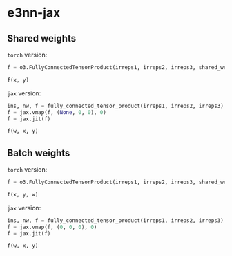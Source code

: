 # e3nn-jax

## Shared weights

`torch` version:
```python
f = o3.FullyConnectedTensorProduct(irreps1, irreps2, irreps3, shared_weights=True)

f(x, y)
```

`jax` version:
```python
ins, nw, f = fully_connected_tensor_product(irreps1, irreps2, irreps3)
f = jax.vmap(f, (None, 0, 0), 0)
f = jax.jit(f)

f(w, x, y)
```

## Batch weights

`torch` version:
```python
f = o3.FullyConnectedTensorProduct(irreps1, irreps2, irreps3, shared_weights=False)

f(x, y, w)
```

`jax` version:
```python
ins, nw, f = fully_connected_tensor_product(irreps1, irreps2, irreps3)
f = jax.vmap(f, (0, 0, 0), 0)
f = jax.jit(f)

f(w, x, y)
```
